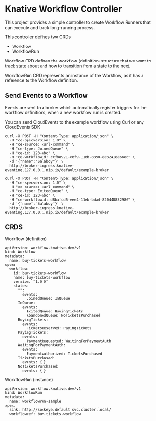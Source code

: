# Knative Workflow Controller

This project provides a simple controller to create Workflow Runners that can execute and track long-running process. 

This controller defines two CRDs:
- Workflow
- WorkflowRun

Workflow CRD defines the workflow (definition) structure that we want to track state about and how to transition from a state to the next. 

WorkflowRun CRD represents an instance of the Workflow, as it has a reference to the Workflow definition.

## Send Events to a Workflow

Events are sent to a broker which automatically register triggers for the workflow definitions, when a new workflow run is created.

You can send CloudEvents to the example workflow using Curl or any CloudEvents SDK


```
curl -X POST -H "Content-Type: application/json" \
  -H "ce-specversion: 1.0" \
  -H "ce-source: curl-command" \
  -H "ce-type: JoinedQueue" \
  -H "ce-id: 123-abc" \
  -H "ce-workflowid: ccfb8921-eef9-11eb-8350-ee3241ea668d" \
  -d '{"name":"Salaboy"}' \
  http://broker-ingress.knative-eventing.127.0.0.1.nip.io/default/example-broker

```

```
curl -X POST -H "Content-Type: application/json" \
  -H "ce-specversion: 1.0" \
  -H "ce-source: curl-command" \
  -H "ce-type: ExitedQueue" \
  -H "ce-id: 123-abc" \
  -H "ce-workflowid: d8bafcd5-eee4-11eb-bdad-820448832986" \
  -d '{"name":"Salaboy"}' \
  http://broker-ingress.knative-eventing.127.0.0.1.nip.io/default/example-broker
```

## CRDS

Workflow (definition)
```
apiVersion: workflow.knative.dev/v1
kind: Workflow
metadata:
  name: buy-tickets-workflow
spec:
  workflow:
    id: buy-tickets-workflow
    name: buy-tickets-workflow
    version: "1.0.0"
    states:
      "":
        events:
          JoinedQueue: InQueue
      InQueue:
        events:
          ExitedQueue: BuyingTickets
          AbandonedQueue: NoTicketsPurchased
      BuyingTickets:
        events:
          TicketsReserved: PayingTickets
      PayingTickets:
        events:
          PaymentRequested: WaitingForPaymentAuth
      WaitingForPaymentAuth:
        events:
          PaymentAuthorized: TicketsPurchased
      TicketsPurchased:
        events: { }
      NoTicketsPurchased:
        events: { }

```

WorkflowRun (instance)

```
apiVersion: workflow.knative.dev/v1
kind: WorkflowRun
metadata:
  name: workflowrun-sample
spec:
  sink: http://sockeye.default.svc.cluster.local/
  workflowref: buy-tickets-workflow
```
